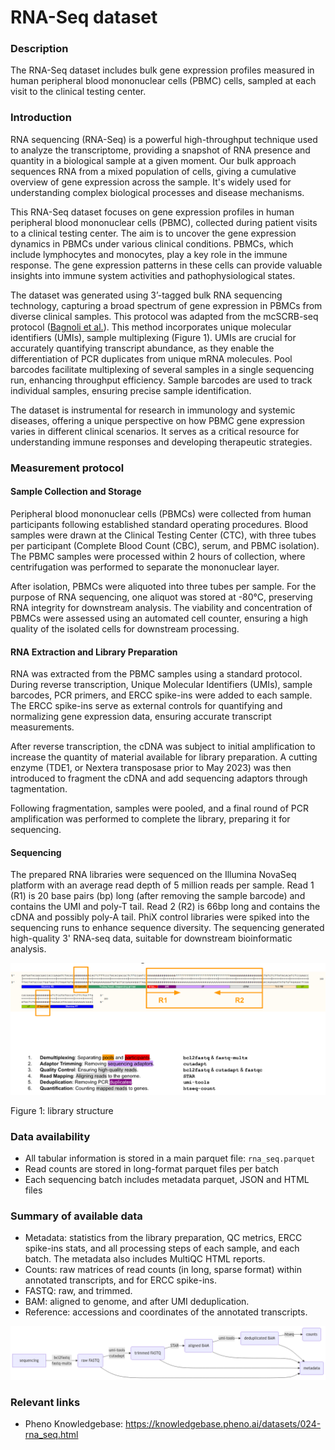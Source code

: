 # RNA-Seq dataset

### Description 

The RNA-Seq dataset includes bulk gene expression profiles measured in human peripheral blood mononuclear cells (PBMC) cells, sampled at each visit to the clinical testing center.

### Introduction 
<!-- just for RNA-Seq: shortened from the original introduction in the data doc -->
RNA sequencing (RNA-Seq) is a powerful high-throughput technique used to analyze the transcriptome, providing a snapshot of RNA presence and quantity in a biological sample at a given moment. Our bulk approach sequences RNA from a mixed population of cells, giving a cumulative overview of gene expression across the sample. It's widely used for understanding complex biological processes and disease mechanisms.

This RNA-Seq dataset focuses on gene expression profiles in human peripheral blood mononuclear cells (PBMC), collected during patient visits to a clinical testing center. The aim is to uncover the gene expression dynamics in PBMCs under various clinical conditions. PBMCs, which include lymphocytes and monocytes, play a key role in the immune response. The gene expression patterns in these cells can provide valuable insights into immune system activities and pathophysiological states.

The dataset was generated using 3’-tagged bulk RNA sequencing technology, capturing a broad spectrum of gene expression in PBMCs from diverse clinical samples. This protocol was adapted from the mcSCRB-seq protocol  ([Bagnoli et al.](https://www.nature.com/articles/s41467-018-05347-6)). This method incorporates unique molecular identifiers (UMIs), sample multiplexing (Figure 1). UMIs are crucial for accurately quantifying transcript abundance, as they enable the differentiation of PCR duplicates from unique mRNA molecules. Pool barcodes facilitate multiplexing of several samples in a single sequencing run, enhancing throughput efficiency. Sample barcodes are used to track individual samples, ensuring precise sample identification.

The dataset is instrumental for research in immunology and systemic diseases, offering a unique perspective on how PBMC gene expression varies in different clinical scenarios. It serves as a critical resource for understanding immune responses and developing therapeutic strategies.

### Measurement protocol 
<!-- long measurment protocol for the data browser -->
#### Sample Collection and Storage
Peripheral blood mononuclear cells (PBMCs) were collected from human participants following established standard operating procedures. Blood samples were drawn at the Clinical Testing Center (CTC), with three tubes per participant (Complete Blood Count (CBC), serum, and PBMC isolation). The PBMC samples were processed within 2 hours of collection, where centrifugation was performed to separate the mononuclear layer.

After isolation, PBMCs were aliquoted into three tubes per sample. For the purpose of RNA sequencing, one aliquot was stored at -80°C, preserving RNA integrity for downstream analysis. The viability and concentration of PBMCs were assessed using an automated cell counter, ensuring a high quality of the isolated cells for downstream processing.

#### RNA Extraction and Library Preparation
RNA was extracted from the PBMC samples using a standard protocol. During reverse transcription, Unique Molecular Identifiers (UMIs), sample barcodes, PCR primers, and ERCC spike-ins were added to each sample. The ERCC spike-ins serve as external controls for quantifying and normalizing gene expression data, ensuring accurate transcript measurements.

After reverse transcription, the cDNA was subject to initial amplification to increase the quantity of material available for library preparation. A cutting enzyme (TDE1, or Nextera transposase prior to May 2023) was then introduced to fragment the cDNA and add sequencing adaptors through tagmentation.

Following fragmentation, samples were pooled, and a final round of PCR amplification was performed to complete the library, preparing it for sequencing.

#### Sequencing
The prepared RNA libraries were sequenced on the Illumina NovaSeq platform with an average read depth of 5 million reads per sample. Read 1 (R1) is 20 base pairs (bp) long (after removing the sample barcode) and contains the UMI and poly-T tail. Read 2 (R2) is 66bp long and contains the cDNA and possibly poly-A tail. PhiX control libraries were spiked into the sequencing runs to enhance sequence diversity. The sequencing generated high-quality 3' RNA-seq data, suitable for downstream bioinformatic analysis.

![library structure](library_structure.png)

Figure 1: library structure

### Data availability 
<!-- for the example notebooks -->
- All tabular information is stored in a main parquet file: `rna_seq.parquet`
- Read counts are stored in long-format parquet files per batch
- Each sequencing batch includes metadata parquet, JSON and HTML files

### Summary of available data 
<!-- for the data browser -->
- Metadata: statistics from the library preparation, QC metrics, ERCC spike-ins stats, and all processing steps of each sample, and each batch. The metadata also includes MultiQC HTML reports.
- Counts: raw matrices of read counts (in long, sparse format) within annotated transcripts, and for ERCC spike-ins.
- FASTQ: raw, and trimmed.
- BAM: aligned to genome, and after UMI deduplication.
- Reference: accessions and coordinates of the annotated transcripts.

![availbale data](rna_data.png)

### Relevant links

* Pheno Knowledgebase: https://knowledgebase.pheno.ai/datasets/024-rna_seq.html
